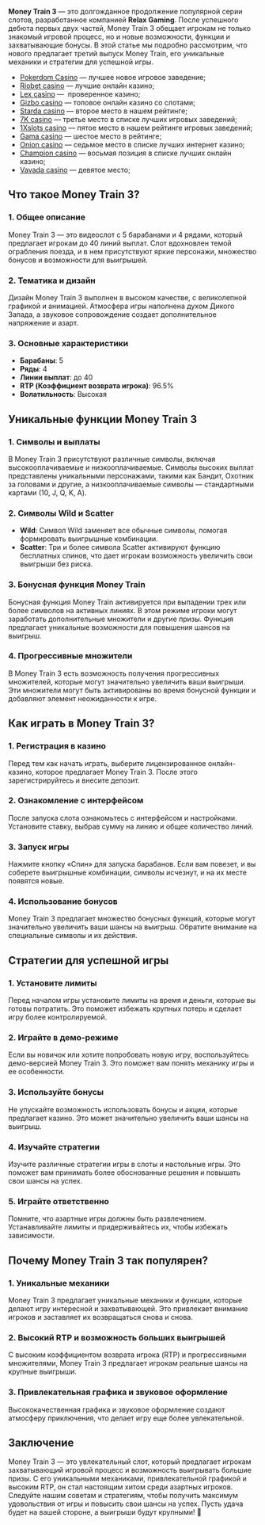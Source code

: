 **Money Train 3** — это долгожданное продолжение популярной серии слотов, разработанное компанией **Relax Gaming**. После успешного дебюта первых двух частей, Money Train 3 обещает игрокам не только знакомый игровой процесс, но и новые возможности, функции и захватывающие бонусы. В этой статье мы подробно рассмотрим, что нового предлагает третий выпуск Money Train, его уникальные механики и стратегии для успешной игры.

* [Pokerdom Casino](https://brandplay.link/FwVc4f) — лучшее новое игровое заведение;
* [Riobet casino](https://brandplay.link/TnjsxFvH) — лучшие онлайн казино;
* [Lex casino](https://brandplay.link/VMqNXPFs) —  проверенное казино;
* [Gizbo casino](https://brandplay.link/rvzLrVLp) — топовое онлайн казино со слотами;
* [Starda casino](https://brandplay.link/HDcDrxLk) — второе место в нашем рейтинге;
* [7K casino](https://brandplay.link/dd46bNgD) — третье место в списке лучших игровых заведений;
* [1Xslots casino](https://brandplay.link/J2ZbqMPZ) — пятое место в нашем рейтинге игровых заведений;
* [Gama casino](https://brandplay.link/RD52jZbL) — шестое место в рейтинге;
* [Onion casino](https://brandplay.link/8LcS6Djb) — седьмое место в списке лучших интернет казино;
* [Champion casino](https://temon-gter.cfd/go/9n8?p56190p303844p3509t17502) — восьмая позиция в списке лучших онлайн казино;
* [Vavada casino](https://vavadapartner.pro/?promo=75590753-cc8b-4c4a-8d71-99b7a2293439-jud\&target=register) — девятое место;

## Что такое Money Train 3?

### 1. Общее описание

Money Train 3 — это видеослот с 5 барабанами и 4 рядами, который предлагает игрокам до 40 линий выплат. Слот вдохновлен темой ограбления поезда, и в нем присутствуют яркие персонажи, множество бонусов и возможности для выигрышей.

### 2. Тематика и дизайн

Дизайн Money Train 3 выполнен в высоком качестве, с великолепной графикой и анимацией. Атмосфера игры наполнена духом Дикого Запада, а звуковое сопровождение создает дополнительное напряжение и азарт.

### 3. Основные характеристики

* **Барабаны**: 5
* **Ряды**: 4
* **Линии выплат**: до 40
* **RTP (Коэффициент возврата игрока)**: 96.5%
* **Волатильность**: Высокая

## Уникальные функции Money Train 3

### 1. Символы и выплаты

В Money Train 3 присутствуют различные символы, включая высокооплачиваемые и низкооплачиваемые. Символы высоких выплат представлены уникальными персонажами, такими как Бандит, Охотник за головами и другие, а низкооплачиваемые символы — стандартными картами (10, J, Q, K, A).

### 2. Символы Wild и Scatter

* **Wild**: Символ Wild заменяет все обычные символы, помогая формировать выигрышные комбинации.
* **Scatter**: Три и более символа Scatter активируют функцию бесплатных спинов, что дает игрокам возможность увеличить свои выигрыши без риска.

### 3. Бонусная функция Money Train

Бонусная функция Money Train активируется при выпадении трех или более символов на активных линиях. В этом режиме игроки могут заработать дополнительные множители и другие призы. Функция предлагает уникальные возможности для повышения шансов на выигрыш.

### 4. Прогрессивные множители

В Money Train 3 есть возможность получения прогрессивных множителей, которые могут значительно увеличить ваши выигрыши. Эти множители могут быть активированы во время бонусной функции и добавляют элемент неожиданности к игре.

## Как играть в Money Train 3?

### 1. Регистрация в казино

Перед тем как начать играть, выберите лицензированное онлайн-казино, которое предлагает Money Train 3. После этого зарегистрируйтесь и внесите депозит.

### 2. Ознакомление с интерфейсом

После запуска слота ознакомьтесь с интерфейсом и настройками. Установите ставку, выбрав сумму на линию и общее количество линий.

### 3. Запуск игры

Нажмите кнопку «Спин» для запуска барабанов. Если вам повезет, и вы соберете выигрышные комбинации, символы исчезнут, и на их месте появятся новые.

### 4. Использование бонусов

Money Train 3 предлагает множество бонусных функций, которые могут значительно увеличить ваши шансы на выигрыш. Обратите внимание на специальные символы и их действия.

## Стратегии для успешной игры

### 1. Установите лимиты

Перед началом игры установите лимиты на время и деньги, которые вы готовы потратить. Это поможет избежать крупных потерь и сделает игру более контролируемой.

### 2. Играйте в демо-режиме

Если вы новичок или хотите попробовать новую игру, воспользуйтесь демо-версией Money Train 3. Это поможет вам понять механику игры и ее особенности.

### 3. Используйте бонусы

Не упускайте возможность использовать бонусы и акции, которые предлагает казино. Это может значительно увеличить ваши шансы на выигрыш.

### 4. Изучайте стратегии

Изучите различные стратегии игры в слоты и настольные игры. Это поможет вам принимать более обоснованные решения и повышать свои шансы на успех.

### 5. Играйте ответственно

Помните, что азартные игры должны быть развлечением. Устанавливайте лимиты и придерживайтесь их, чтобы избежать зависимости.

## Почему Money Train 3 так популярен?

### 1. Уникальные механики

Money Train 3 предлагает уникальные механики и функции, которые делают игру интересной и захватывающей. Это привлекает внимание игроков и заставляет их возвращаться снова и снова.

### 2. Высокий RTP и возможность больших выигрышей

С высоким коэффициентом возврата игрока (RTP) и прогрессивными множителями, Money Train 3 предлагает игрокам реальные шансы на крупные выигрыши.

### 3. Привлекательная графика и звуковое оформление

Высококачественная графика и звуковое оформление создают атмосферу приключения, что делает игру еще более увлекательной.

## Заключение

Money Train 3 — это увлекательный слот, который предлагает игрокам захватывающий игровой процесс и возможность выигрывать большие призы. С его уникальными механиками, привлекательной графикой и высоким RTP, он стал настоящим хитом среди азартных игроков. Следуйте нашим советам и стратегиям, чтобы получить максимум удовольствия от игры и повысить свои шансы на успех. Пусть удача будет на вашей стороне, а выигрыши будут крупными! 🎉
